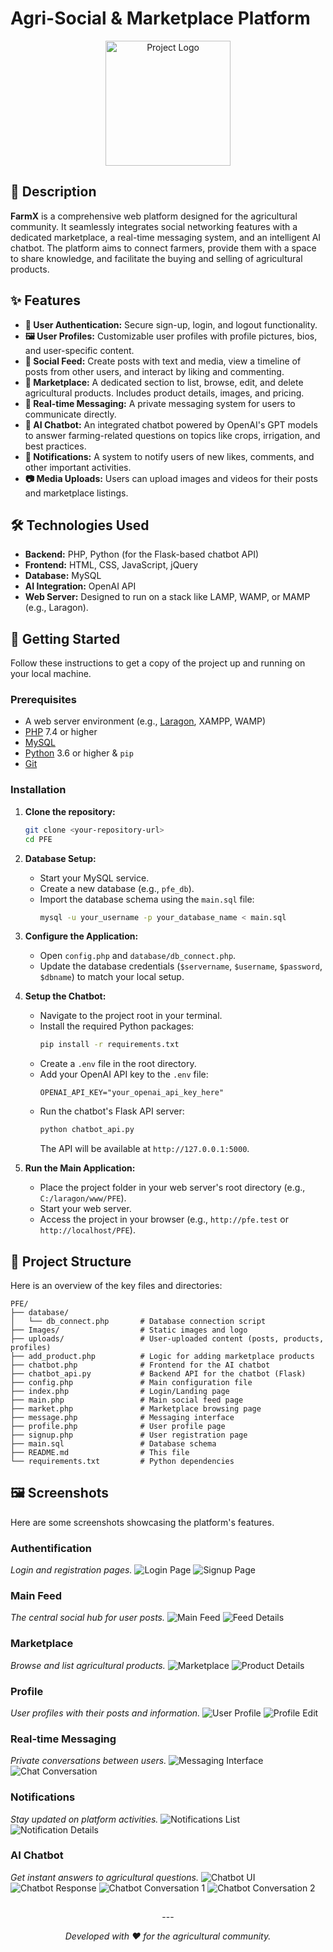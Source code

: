 # Agri-Social & Marketplace Platform

<p align="center">
  <img src="Images/logo.jpg" alt="Project Logo" width="200"/>
</p>

## 📖 Description

**FarmX** is a comprehensive web platform designed for the agricultural community. It seamlessly integrates social networking features with a dedicated marketplace, a real-time messaging system, and an intelligent AI chatbot. The platform aims to connect farmers, provide them with a space to share knowledge, and facilitate the buying and selling of agricultural products.

## ✨ Features

- **👤 User Authentication:** Secure sign-up, login, and logout functionality.
- **🖼️ User Profiles:** Customizable user profiles with profile pictures, bios, and user-specific content.
- **📰 Social Feed:** Create posts with text and media, view a timeline of posts from other users, and interact by liking and commenting.
- **🛒 Marketplace:** A dedicated section to list, browse, edit, and delete agricultural products. Includes product details, images, and pricing.
- **💬 Real-time Messaging:** A private messaging system for users to communicate directly.
- **🤖 AI Chatbot:** An integrated chatbot powered by OpenAI's GPT models to answer farming-related questions on topics like crops, irrigation, and best practices.
- **🔔 Notifications:** A system to notify users of new likes, comments, and other important activities.
- **📷 Media Uploads:** Users can upload images and videos for their posts and marketplace listings.

## 🛠️ Technologies Used

- **Backend:** PHP, Python (for the Flask-based chatbot API)
- **Frontend:** HTML, CSS, JavaScript, jQuery
- **Database:** MySQL
- **AI Integration:** OpenAI API
- **Web Server:** Designed to run on a stack like LAMP, WAMP, or MAMP (e.g., Laragon).

## 🚀 Getting Started

Follow these instructions to get a copy of the project up and running on your local machine.

### Prerequisites

- A web server environment (e.g., [Laragon](https://laragon.org/), XAMPP, WAMP)
- [PHP](https://www.php.net/) 7.4 or higher
- [MySQL](https://www.mysql.com/)
- [Python](https://www.python.org/) 3.6 or higher & `pip`
- [Git](https://git-scm.com/)

### Installation

1.  **Clone the repository:**
    ```sh
    git clone <your-repository-url>
    cd PFE
    ```

2.  **Database Setup:**
    -   Start your MySQL service.
    -   Create a new database (e.g., `pfe_db`).
    -   Import the database schema using the `main.sql` file:
        ```sh
        mysql -u your_username -p your_database_name < main.sql
        ```

3.  **Configure the Application:**
    -   Open `config.php` and `database/db_connect.php`.
    -   Update the database credentials (`$servername`, `$username`, `$password`, `$dbname`) to match your local setup.

4.  **Setup the Chatbot:**
    -   Navigate to the project root in your terminal.
    -   Install the required Python packages:
        ```sh
        pip install -r requirements.txt
        ```
    -   Create a `.env` file in the root directory.
    -   Add your OpenAI API key to the `.env` file:
        ```
        OPENAI_API_KEY="your_openai_api_key_here"
        ```
    -   Run the chatbot's Flask API server:
        ```sh
        python chatbot_api.py
        ```
        The API will be available at `http://127.0.0.1:5000`.

5.  **Run the Main Application:**
    -   Place the project folder in your web server's root directory (e.g., `C:/laragon/www/PFE`).
    -   Start your web server.
    -   Access the project in your browser (e.g., `http://pfe.test` or `http://localhost/PFE`).

## 📁 Project Structure

Here is an overview of the key files and directories:

```
PFE/
├── database/
│   └── db_connect.php       # Database connection script
├── Images/                  # Static images and logo
├── uploads/                 # User-uploaded content (posts, products, profiles)
├── add_product.php          # Logic for adding marketplace products
├── chatbot.php              # Frontend for the AI chatbot
├── chatbot_api.py           # Backend API for the chatbot (Flask)
├── config.php               # Main configuration file
├── index.php                # Login/Landing page
├── main.php                 # Main social feed page
├── market.php               # Marketplace browsing page
├── message.php              # Messaging interface
├── profile.php              # User profile page
├── signup.php               # User registration page
├── main.sql                 # Database schema
├── README.md                # This file
└── requirements.txt         # Python dependencies
```

## 🖼️ Screenshots

Here are some screenshots showcasing the platform's features.

### Authentification
*Login and registration pages.*
![Login Page](Screenshots/Authentification/Screenshot%202025-06-12%20113908.png)
![Signup Page](Screenshots/Authentification/Screenshot%202025-06-12%20113927.png)

### Main Feed
*The central social hub for user posts.*
![Main Feed](Screenshots/main%20feed/Screenshot%202025-06-14%20231542.png)
![Feed Details](Screenshots/main%20feed/Screenshot%202025-06-23%20164845.png)

### Marketplace
*Browse and list agricultural products.*
![Marketplace](Screenshots/marketplace/Screenshot%202025-06-14%20230653.png)
![Product Details](Screenshots/marketplace/Screenshot%202025-06-23%20200719.png)

### Profile
*User profiles with their posts and information.*
![User Profile](Screenshots/profile/Screenshot%202025-06-24%20110219.png)
![Profile Edit](Screenshots/profile/Screenshot%202025-06-24%20110235.png)

### Real-time Messaging
*Private conversations between users.*
![Messaging Interface](Screenshots/messagerie/Screenshot%202025-06-14%20232147.png)
![Chat Conversation](Screenshots/messagerie/Screenshot%202025-06-14%20232156.png)

### Notifications
*Stay updated on platform activities.*
![Notifications List](Screenshots/notifications/Screenshot%202025-06-14%20234535.png)
![Notification Details](Screenshots/notifications/Screenshot%202025-06-14%20234921.png)

### AI Chatbot
*Get instant answers to agricultural questions.*
![Chatbot UI](Screenshots/chatbot/Screenshot%202025-06-24%20105453.png)
![Chatbot Response](Screenshots/chatbot/Screenshot%202025-06-24%20105523.png)
![Chatbot Conversation 1](Screenshots/chatbot/Screenshot%202025-06-24%20105559.png)
![Chatbot Conversation 2](Screenshots/chatbot/Screenshot%202025-06-24%20105626.png)

##
<p align="center">
  ---
</p>
<p align="center">
  <em>Developed with ❤️ for the agricultural community.</em>
</p>